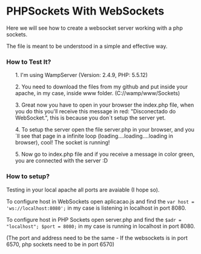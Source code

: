 # PHPSockets With WebSockets

Here we will see how to create a websocket server working with a php sockets.

The file is meant to be understood in a simple and effective way.

<h3>How to Test It?</h3>

<ul>1. I'm using WampServer (Version: 2.4.9, PHP: 5.5.12)</ul>
<ul>2. You need to download the files from my github and put inside your apache, in my case, inside www folder. (C://wamp/www/Sockets)</ul>
<ul>3. Great now you have to open in your browser the index.php file, when you do this you'll receive this message in red: "Disconectado do WebSocket.", this is because you don´t setup the server yet.</ul>
<ul>4. To setup the server open the file server.php in your browser, and you´ll see that page in a infinite loop (loading....loading....loading in browser), cool! The socket is running!</ul>
<ul>5. Now go to index.php file and if you receive a message in color green, you are connected with the server :D</ul>


<h3>How to setup?</h3>

Testing in your local apache all ports are avaiable (I hope so).

To configure host in WebSockets open aplicacao.js and find the <code>var host = 'ws://localhost:8080';</code> in my case is listening in localhost in port 8080.

To configure host in PHP Sockets open server.php and find the <code>$adr = "localhost"; $port = 8080;</code> in my case is running in localhost in port 8080.

(The port and address need to be the same - If the websockets is in port 6570, php sockets need to be in port 6570)
